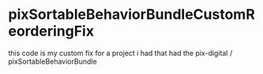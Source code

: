 # pixSortableBehaviorBundleCustomReorderingFix
this code is my custom fix for a project i had that had the pix-digital / pixSortableBehaviorBundle
